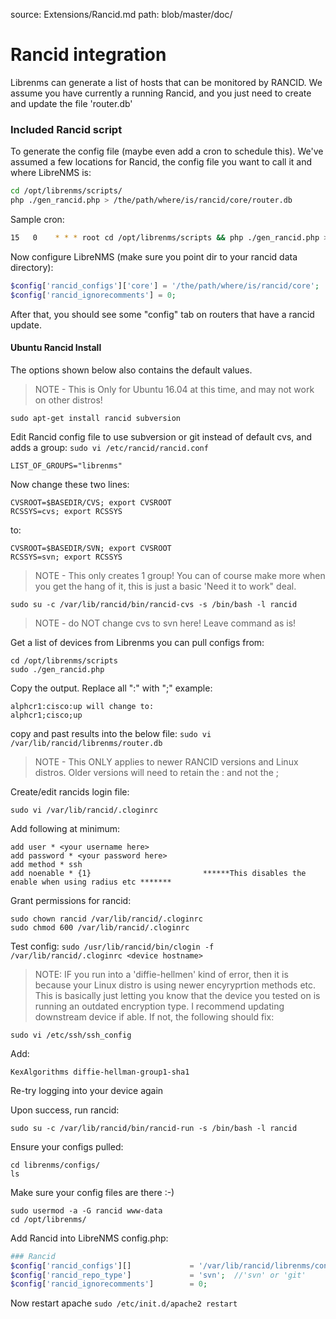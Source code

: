 source: Extensions/Rancid.md
path: blob/master/doc/
# Rancid integration

Librenms can generate a list of hosts that can be monitored by RANCID.
We assume you have currently a running Rancid, and you just need to create and update the file 'router.db'

### Included Rancid script

To generate the config file (maybe even add a cron to schedule this). We've assumed a few locations for Rancid, the config file you want to call it and where LibreNMS is:

```bash
cd /opt/librenms/scripts/
php ./gen_rancid.php > /the/path/where/is/rancid/core/router.db
```

Sample cron:

```bash
15   0    * * * root cd /opt/librenms/scripts && php ./gen_rancid.php > /the/path/where/is/rancid/core/router.db
```

Now configure LibreNMS (make sure you point dir to your rancid data directory):

```php
$config['rancid_configs']['core'] = '/the/path/where/is/rancid/core';
$config['rancid_ignorecomments'] = 0;
```

After that, you should see some "config" tab on routers that have a rancid update.

#### Ubuntu Rancid Install

The options shown below also contains the default values.

> NOTE - This is Only for Ubuntu 16.04 at this time, and may not work on other distros!

`sudo apt-get install rancid subversion`

Edit Rancid config file to use subversion or git instead of default cvs, and adds a group:
`sudo vi /etc/rancid/rancid.conf`

`LIST_OF_GROUPS="librenms"`

Now change these two lines:
```
CVSROOT=$BASEDIR/CVS; export CVSROOT
RCSSYS=cvs; export RCSSYS
```
to:
```
CVSROOT=$BASEDIR/SVN; export CVSROOT
RCSSYS=svn; export RCSSYS
```

> NOTE - This only creates 1 group! You can of course make more when you get the hang of it, this is just a basic 'Need it to work" deal.

`sudo su -c /var/lib/rancid/bin/rancid-cvs -s /bin/bash -l rancid`
> NOTE - do NOT change cvs to svn here! Leave command as is!

Get a list of devices from Librenms you can pull configs from:
```
cd /opt/librenms/scripts
sudo ./gen_rancid.php
```

Copy the output. Replace all ":" with ";" example:
```
alphcr1:cisco:up will change to:
alphcr1;cisco;up
```
copy and past results into the below file:
`sudo vi /var/lib/rancid/librenms/router.db`

> NOTE - This ONLY applies to newer RANCID versions and Linux distros. Older versions will need to retain the : and not the ;

Create/edit rancids login file:

`sudo vi /var/lib/rancid/.cloginrc`

Add following at minimum:

```
add user * <your username here>
add password * <your password here>
add method * ssh
add noenable * {1}                         ******This disables the enable when using radius etc *******
```

Grant permissions for rancid:

```
sudo chown rancid /var/lib/rancid/.cloginrc
sudo chmod 600 /var/lib/rancid/.cloginrc
```

Test config:
`sudo /usr/lib/rancid/bin/clogin -f /var/lib/rancid/.cloginrc <device hostname>`

> NOTE: IF you run into a 'diffie-hellmen' kind of error, then it is because your Linux distro is using newer encyryprtion methods etc.
This is basically just letting you know that the device you tested on is running an outdated encryption type. I recommend updating downstream device if able.
If not, the following should fix:

`sudo vi /etc/ssh/ssh_config`

Add:

`KexAlgorithms diffie-hellman-group1-sha1`

Re-try logging into your device again

Upon success, run rancid:

`sudo su -c /var/lib/rancid/bin/rancid-run -s /bin/bash -l rancid`

Ensure your configs pulled:

```sudo su - rancid
cd librenms/configs/
ls
```

Make sure your config files are there :-)

```
sudo usermod -a -G rancid www-data
cd /opt/librenms/
```

Add Rancid into LibreNMS config.php:
```php
### Rancid
$config['rancid_configs'][]             = '/var/lib/rancid/librenms/configs/';
$config['rancid_repo_type']             = 'svn';  //'svn' or 'git'
$config['rancid_ignorecomments']        = 0;
```

Now restart apache
`sudo /etc/init.d/apache2 restart`
